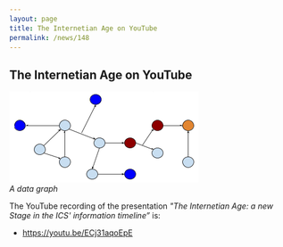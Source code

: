 ```yaml
---
layout: page
title: The Internetian Age on YouTube
permalink: /news/148
---
```

## The Internetian Age on YouTube

![](/news/graph.png)  
_A data graph_

The YouTube recording of the presentation _"The Internetian Age: a new Stage in the ICS' information timeline”_ is:

* <https://youtu.be/ECj31aqoEpE>
